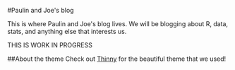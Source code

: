 #Paulin and Joe's blog

This is where Paulin and Joe's blog lives. We will be blogging about R, data, stats, and anything else that interests us.

THIS IS WORK IN PROGRESS


##About the theme
Check out [Thinny](https://github.com/camporez/Thinny) for the beautiful theme that we used!

